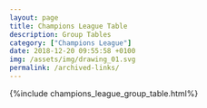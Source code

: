 ```yaml
---
layout: page
title: Champions League Table
description: Group Tables
category: ["Champions League"]
date: 2018-12-20 09:55:58 +0100
img: /assets/img/drawing_01.svg
permalink: /archived-links/
---
```





{%include champions_league_group_table.html%}
